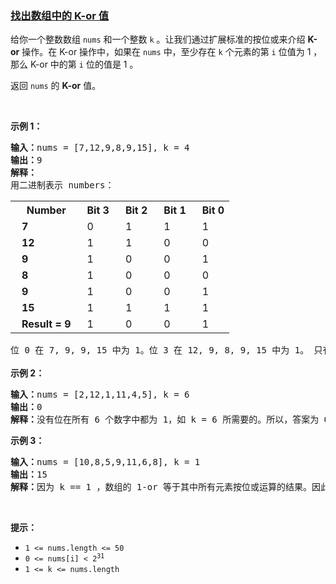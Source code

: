 ### [找出数组中的 K-or 值](https://leetcode-cn.com/problems/find-the-k-or-of-an-array)

<p>给你一个整数数组 <code>nums</code> 和一个整数 <code>k</code> 。让我们通过扩展标准的按位或来介绍 <strong>K-or</strong> 操作。在 K-or 操作中，如果在 <code>nums</code> 中，至少存在 <code>k</code> 个元素的第 <code>i</code> 位值为 1 ，那么 K-or 中的第 <code>i</code> 位的值是 1 。</p>

<p>返回 <code>nums</code> 的 <strong>K-or</strong> 值。</p>

<p>&nbsp;</p>

<p><strong class="example">示例 1：</strong></p>

<pre>
<strong>输入：</strong>nums = [7,12,9,8,9,15], k = 4
<strong>输出：</strong>9
<strong>解释：</strong>
用二进制表示 numbers：
</pre>

<table style="text-indent:10px; margin-bottom=20px;">
	<tbody>
		<tr>
			<th><b>Number</b></th>
			<th>Bit 3</th>
			<th>Bit 2</th>
			<th>Bit 1</th>
			<th>Bit 0</th>
		</tr>
		<tr>
			<td><b>7</b></td>
			<td>0</td>
			<td>1</td>
			<td>1</td>
			<td>1</td>
		</tr>
		<tr>
			<td><b>12</b></td>
			<td>1</td>
			<td>1</td>
			<td>0</td>
			<td>0</td>
		</tr>
		<tr>
			<td><b>9</b></td>
			<td>1</td>
			<td>0</td>
			<td>0</td>
			<td>1</td>
		</tr>
		<tr>
			<td><b>8</b></td>
			<td>1</td>
			<td>0</td>
			<td>0</td>
			<td>0</td>
		</tr>
		<tr>
			<td><b>9</b></td>
			<td>1</td>
			<td>0</td>
			<td>0</td>
			<td>1</td>
		</tr>
		<tr>
			<td><b>15</b></td>
			<td>1</td>
			<td>1</td>
			<td>1</td>
			<td>1</td>
		</tr>
		<tr>
			<td><b>Result = 9</b></td>
			<td>1</td>
			<td>0</td>
			<td>0</td>
			<td>1</td>
		</tr>
	</tbody>
</table>

<pre>
位 0 在 7, 9, 9, 15 中为 1。位 3 在 12, 9, 8, 9, 15 中为 1。 只有位 0 和 3 满足。结果是 (1001)<sub>2</sub> = 9。
</pre>

<p><strong class="example">示例 2：</strong></p>

<pre>
<strong>输入：</strong>nums = [2,12,1,11,4,5], k = 6
<strong>输出：</strong>0
<strong>解释：</strong>没有位在所有 6 个数字中都为 1，如 k = 6 所需要的。所以，答案为 0。
</pre>

<p><strong class="example">示例 3：</strong></p>

<pre>
<strong>输入：</strong>nums = [10,8,5,9,11,6,8], k = 1
<strong>输出：</strong>15
<strong>解释：</strong>因为 k == 1 ，数组的 1-or 等于其中所有元素按位或运算的结果。因此，答案为 10 OR 8 OR 5 OR 9 OR 11 OR 6 OR 8 = 15 。</pre>

<p>&nbsp;</p>

<p><strong>提示：</strong></p>

<ul>
	<li><code>1 &lt;= nums.length &lt;= 50</code></li>
	<li><code>0 &lt;= nums[i] &lt; 2<sup>31</sup></code></li>
	<li><code>1 &lt;= k &lt;= nums.length</code></li>
</ul>
